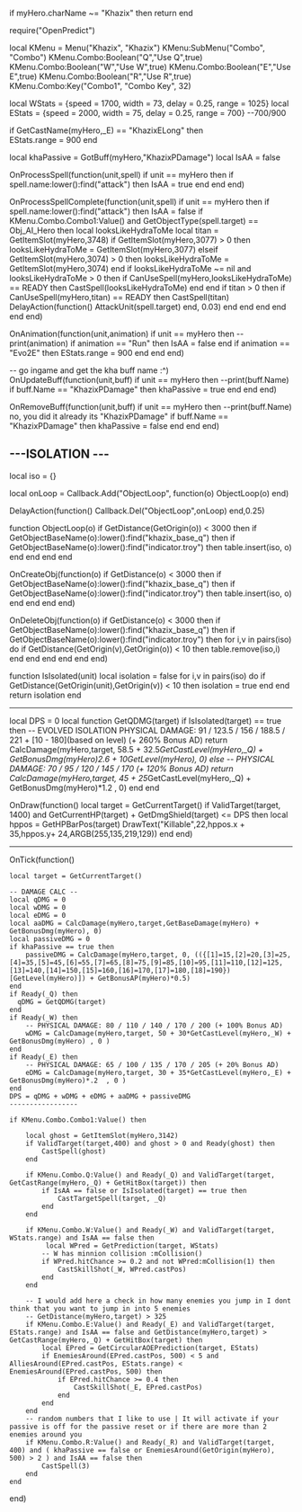 if myHero.charName ~= "Khazix" then return end

require("OpenPredict")

local KMenu = Menu("Khazix", "Khazix")
KMenu:SubMenu("Combo", "Combo")
KMenu.Combo:Boolean("Q","Use Q",true)
KMenu.Combo:Boolean("W","Use W",true)
KMenu.Combo:Boolean("E","Use E",true)
KMenu.Combo:Boolean("R","Use R",true)
KMenu.Combo:Key("Combo1", "Combo Key", 32)

local WStats = {speed = 1700, width = 73, delay = 0.25, range = 1025}
local EStats = {speed = 2000, width = 75, delay = 0.25, range = 700} --700/900

if GetCastName(myHero,_E) == "KhazixELong" then            
    EStats.range = 900
end

local khaPassive = GotBuff(myHero,"KhazixPDamage")
local IsAA = false

OnProcessSpell(function(unit,spell)
    if unit == myHero then
    	if spell.name:lower():find("attack") then
        	IsAA = true
        end
    end
end)

OnProcessSpellComplete(function(unit,spell)
    if unit == myHero then
    	if spell.name:lower():find("attack") then
        	IsAA = false
       		if KMenu.Combo.Combo1:Value() and GetObjectType(spell.target) == Obj_AI_Hero then 
                local looksLikeHydraToMe
                local titan = GetItemSlot(myHero,3748)
                if GetItemSlot(myHero,3077) > 0 then
                    looksLikeHydraToMe = GetItemSlot(myHero,3077)
                elseif GetItemSlot(myHero,3074) > 0 then
                    looksLikeHydraToMe = GetItemSlot(myHero,3074)
                end
                if looksLikeHydraToMe ~= nil and looksLikeHydraToMe > 0 then
                    if CanUseSpell(myHero,looksLikeHydraToMe) == READY then
                        CastSpell(looksLikeHydraToMe)
                    end
                end
                if titan > 0 then
                    if CanUseSpell(myHero,titan) == READY then
                        CastSpell(titan)
                        DelayAction(function()
                            AttackUnit(spell.target)
                        end, 0.03)
                    end
                end
			end
        end
    end
end)
  
OnAnimation(function(unit,animation)
    if unit == myHero then
        --print(animation)
        if animation == "Run" then
      		IsAA = false
        end
      	if animation == "Evo2E" then
			EStats.range = 900
		end
    end
end)

-- go ingame and get the kha buff name :^)
OnUpdateBuff(function(unit,buff)
    if unit == myHero then
      --print(buff.Name)
      	if buff.Name == "KhazixPDamage" then
        	khaPassive = true
        end
    end
end)

OnRemoveBuff(function(unit,buff)
    if unit == myHero then
  	 --print(buff.Name) no, you did it already its "KhazixPDamage"
     	if buff.Name == "KhazixPDamage" then
        	khaPassive = false
        end
    end
end)


---ISOLATION ---
----------------

local iso = {}

local onLoop = Callback.Add("ObjectLoop", function(o) ObjectLoop(o) end)

DelayAction(function()
	Callback.Del("ObjectLoop",onLoop)
end,0.25)

function ObjectLoop(o)
	if GetDistance(GetOrigin(o)) < 3000 then
		if GetObjectBaseName(o):lower():find("khazix_base_q") then
			if GetObjectBaseName(o):lower():find("indicator.troy") then
				table.insert(iso, o)
			end
		end
	end
end

OnCreateObj(function(o)
	if GetDistance(o) < 3000 then
		if GetObjectBaseName(o):lower():find("khazix_base_q") then
			if GetObjectBaseName(o):lower():find("indicator.troy") then
				table.insert(iso, o)
			end
		end
	end
end)

OnDeleteObj(function(o)
	if GetDistance(o) < 3000 then
		if GetObjectBaseName(o):lower():find("khazix_base_q") then
			if GetObjectBaseName(o):lower():find("indicator.troy") then
				for i,v in pairs(iso) do
					if GetDistance(GetOrigin(v),GetOrigin(o)) < 10 then
						table.remove(iso,i)
					end
				end
			end
		end
	end
end)

function IsIsolated(unit)
	local isolation = false
	for i,v in pairs(iso) do
		if GetDistance(GetOrigin(unit),GetOrigin(v)) < 10 then
			isolation = true
		end
	end
	return isolation
end

----------------

local DPS = 0
local function GetQDMG(target)
	if IsIsolated(target) == true then
      	-- EVOLVED ISOLATION PHYSICAL DAMAGE: 91 / 123.5 / 156 / 188.5 / 221 + [10 - 180](based on level) (+ 260% Bonus AD)
		return CalcDamage(myHero,target, 58.5 + 32.5*GetCastLevel(myHero,_Q) + GetBonusDmg(myHero)*2.6 + 10*GetLevel(myHero), 0) 
	else
    	-- PHYSICAL DAMAGE: 70 / 95 / 120 / 145 / 170 (+ 120% Bonus AD) 
		return CalcDamage(myHero,target, 45 + 25*GetCastLevel(myHero,_Q) + GetBonusDmg(myHero)*1.2 , 0)
	end
end

OnDraw(function()
    local target = GetCurrentTarget()
    if ValidTarget(target, 1400) and GetCurrentHP(target) + GetDmgShield(target) <= DPS then
      	local hppos = GetHPBarPos(target) 
      	DrawText("Killable",22,hppos.x + 35,hppos.y+ 24,ARGB(255,135,219,129))
    end
end)

----------------

OnTick(function()

    local target = GetCurrentTarget()
    
    -- DAMAGE CALC --
    local qDMG = 0
    local wDMG = 0
    local eDMG = 0
    local aaDMG = CalcDamage(myHero,target,GetBaseDamage(myHero) + GetBonusDmg(myHero), 0)
    local passiveDMG = 0
    if khaPassive == true then
      	passiveDMG = CalcDamage(myHero,target, 0, (({[1]=15,[2]=20,[3]=25,[4]=35,[5]=45,[6]=55,[7]=65,[8]=75,[9]=85,[10]=95,[11]=110,[12]=125,[13]=140,[14]=150,[15]=160,[16]=170,[17]=180,[18]=190})[GetLevel(myHero)]) + GetBonusAP(myHero)*0.5)
    end
    if Ready(_Q) then
      qDMG = GetQDMG(target)
    end
    if Ready(_W) then
      	-- PHYSICAL DAMAGE: 80 / 110 / 140 / 170 / 200 (+ 100% Bonus AD) 
      	wDMG = CalcDamage(myHero,target, 50 + 30*GetCastLevel(myHero,_W) + GetBonusDmg(myHero) , 0 )
    end
    if Ready(_E) then
      	-- PHYSICAL DAMAGE: 65 / 100 / 135 / 170 / 205 (+ 20% Bonus AD)
      	eDMG = CalcDamage(myHero,target, 30 + 35*GetCastLevel(myHero,_E) + GetBonusDmg(myHero)*.2  , 0 )
    end
    DPS = qDMG + wDMG + eDMG + aaDMG + passiveDMG
    -----------------
    
	if KMenu.Combo.Combo1:Value() then
       	
      	local ghost = GetItemSlot(myHero,3142)
      	if ValidTarget(target,400) and ghost > 0 and Ready(ghost) then
        	CastSpell(ghost)
        end
    
		if KMenu.Combo.Q:Value() and Ready(_Q) and ValidTarget(target, GetCastRange(myHero,_Q) + GetHitBox(target)) then
        	if IsAA == false or IsIsolated(target) == true then
       			CastTargetSpell(target, _Q)
          	end
		end
      
      	if KMenu.Combo.W:Value() and Ready(_W) and ValidTarget(target, WStats.range) and IsAA == false then
       		 local WPred = GetPrediction(target, WStats)
        	-- W has minnion collision :mCollision()
          	if WPred.hitChance >= 0.2 and not WPred:mCollision(1) then
      			CastSkillShot(_W, WPred.castPos)
            end
        end
      
        -- I would add here a check in how many enemies you jump in I dont think that you want to jump in into 5 enemies
      	-- GetDistance(myHero,target) > 325 
      	if KMenu.Combo.E:Value() and Ready(_E) and ValidTarget(target, EStats.range) and IsAA == false and GetDistance(myHero,target) > GetCastRange(myHero,_Q) + GetHitBox(target) then
      		local EPred = GetCircularAOEPrediction(target, EStats)  
        	if EnemiesAround(EPred.castPos, 500) < 5 and AlliesAround(EPred.castPos, EStats.range) < EnemiesAround(EPred.castPos, 500) then
            	if EPred.hitChance >= 0.4 then
         			CastSkillShot(_E, EPred.castPos)
          	 	end
        	end
        end
        -- random numbers that I like to use | It will activate if your passive is off for the passive reset or if there are more than 2 enemies around you
        if KMenu.Combo.R:Value() and Ready(_R) and ValidTarget(target, 400) and ( khaPassive == false or EnemiesAround(GetOrigin(myHero), 500) > 2 ) and IsAA == false then
        	CastSpell(3)
        end
  	end
end)
	
